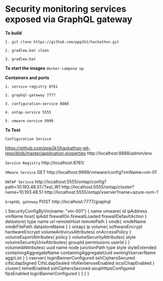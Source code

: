 # Security monitoring services exposed via GraphQL gateway


**To build** 

`1. git clone https://github.com/ppp2k1/hackathon.git`

`2. gradlew.bat clean`

`3. gradlew.bat`

**To start the images**
`docker-compose up`

**Containers and ports**

`1. service-registry 8761`

`2. graphql-gateway 7777`

`3. configuration-service 8888`

`4. ontap-service 5555`

`5. vmware-service 9999`

**To Test**

`Configuration Serivce`

https://github.com/ppp2k1/hackathon-git-repo/blob/master/application.properties
http://localhost:8888/admin/env


`Service Registry`
http://localhost:8761/

`VMware Service`
GET http://localhost:9999/vmware/config?vmName=vm-01


`ONTAP Serivce`
http://localhost:5555/ontap/config?path=10.193.48.51:/Test_W1
http://localhost:5555/ontap/cluster?name=10.193.48.51
http://localhost:5555/ontap/vserver?name=azure-svm-1


`GraphQL gateway`
POST http://localhost:7777/graphql


{
    SecurityConfigByVm(name: "vm-001") {
        name
        vmware{
            id
            ipAddress
            vmName
            host{
                ipAdd
                firewallOn
                firewallLoaded
                firewallDefaultAction
            }
            datastore{
                type
                name
                url
                remoteHost
                remotePath
            }
            vmdk{
                vmdkName
                vmdkFilePath
                datastoreName
            }
        }
        ontap{
            ip
            volume{
                softwareEncrypt
                hardwareEncrypt
                volumeAntivirusAttributes{
                    onAccessPolicy
                }
                volumeExportAttributes{
                    policy
                }
                volumeSecurityAttributes{
                    style
                    volumeSecurityUnixAttributes{
                        groupId
                        permissions
                        userId
                    }
                }
                volumeIdAttributes{
                    uuid
                    name
                    node
                    junctionPath
                    type
                    style
                    styleExtended
                    containingAggregateName
                    containingAggregateUuid
                    owningVserverName
                    aggrList
                }
            }
            vserver{
                loginBannerConfigured
                sshCiphersSecured
                cifsLdapSigned
                CifsLdapSealed
                nfsKerberoseEnabled
                iscsiChapEnabled
            }
            cluster{
                telnetEnabled
                sshCiphersSecured
                asupHttpsConfigured
                fipsEnabled
                loginBannerConfigured
            }
        }
    }
}



